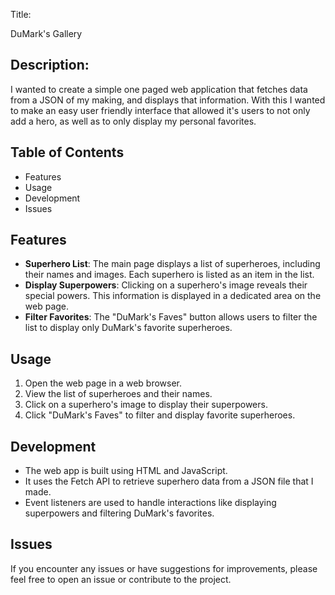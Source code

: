 Title:

DuMark's Gallery

## Description:
I wanted to create a simple one paged web application that fetches data from a JSON of my making, 
and displays that information. With this I wanted to make an easy user friendly 
interface that allowed it's users to not only add a hero, as well as to only display my personal favorites.



## Table of Contents
 - Features
 - Usage
 - Development
 - Issues




## Features
- **Superhero List**: The main page displays a list of superheroes, including their names and images. Each superhero is listed as an item in the list.
- **Display Superpowers**: Clicking on a superhero's image reveals their special powers. This information is displayed in a dedicated area on the web page.
- **Filter Favorites**: The "DuMark's Faves" button allows users to filter the list to display only DuMark's favorite superheroes. 



## Usage
1. Open the web page in a web browser.
2. View the list of superheroes and their names.
3. Click on a superhero's image to display their superpowers.
4. Click "DuMark's Faves" to filter and display favorite superheroes.



## Development
- The web app is built using HTML and JavaScript.
- It uses the Fetch API to retrieve superhero data from a JSON file that I made.
- Event listeners are used to handle interactions like displaying superpowers and filtering DuMark's favorites.



## Issues
If you encounter any issues or have suggestions for improvements, please feel free to open an issue or contribute to the project.


